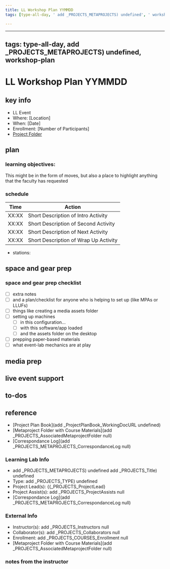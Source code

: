 ```yaml
---
title: LL Workshop Plan YYMMDD
tags: [type-all-day, ' add _PROJECTS_METAPROJECTS) undefined', ' workshop-plan']

---
```


---
tags: type-all-day, add _PROJECTS_METAPROJECTS) undefined, workshop-plan
---


# LL Workshop Plan YYMMDD

## key info
- LL Event
- Where: [Location]
- When: [Date]
- Enrollment: [Number of Participants]
- [Project Folder]()


## plan

### learning objectives:
This might be in the form of moves, but also a place to highlight anything that the faculty has requested

### schedule

| Time | Action |  
| -------- | -------- | 
| XX:XX     |  Short Description of Intro Activity    | 
| XX:XX     |  Short Description of Second Activity    | 
| XX:XX     |  Short Description of Next Activity    | 
| XX:XX     |  Short Description of Wrap Up Activity    | 
* stations: 
 
## space and gear prep

### space and gear prep checklist
- [ ] extra notes
- [ ] and a plan/checklist for anyone who is helping to set up (like MPAs or LLUFs)
- [ ] things like creating a media assets folder
- [ ] setting up machines 
    - [ ] in this configuration...
    - [ ] with this software/app loaded
    - [ ] and the assets folder on the desktop
- [ ] prepping paper-based materials
- [ ] what event-lab mechanics are at play
   
## media prep

## live event support

## to-dos

## reference

* [Project Plan Book](add _ProjectPlanBook_WorkingDocURL undefined)
* [Metaproject Folder with Course Materials](add _PROJECTS_AssociatedMetaprojectFolder null)
* [Correspondance Log](add _PROJECTS_METAPROJECTS_CorrespondanceLog null)

### Learning Lab Info
* add _PROJECTS_METAPROJECTS) undefined add _PROJECTS_Title) undefined
* Type: add _PROJECTS_TYPE) undefined
* Project Lead(s): {{_PROJECTS_ProjectLead}
* Project Assist(s): add _PROJECTS_ProjectAssists null
* [Correspondance Log](add _PROJECTS_METAPROJECTS_CorrespondanceLog null)

### External Info
* Instructor(s): add _PROJECTS_Instructors null
* Collaborator(s): add _PROJECTS_Collaborators null
* Enrollment: add _PROJECTS_COURSES_Enrollment null
* [Metaproject Folder with Course Materials](add _PROJECTS_AssociatedMetaprojectFolder null)


### notes from the instructor





